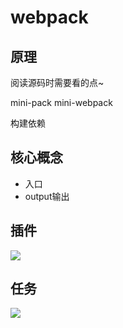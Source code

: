 # webpack

## 原理

阅读源码时需要看的点~

mini-pack
mini-webpack

构建依赖

## 核心概念

- 入口
- output输出


## 插件

![](https://moonstarimg.oss-cn-hangzhou.aliyuncs.com/picgo_img/20210921121554.png)



## 任务

![](https://moonstarimg.oss-cn-hangzhou.aliyuncs.com/picgo_img/20210921134622.png)